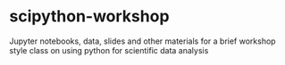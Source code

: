 # scipython-workshop
Jupyter notebooks, data, slides and other materials for a brief workshop style class on using python for scientific data analysis
